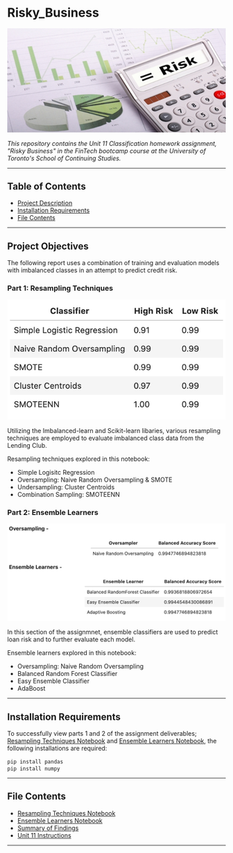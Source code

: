 # Risky_Business

![title_img](Images/Risk.jpg)

*This repository contains the Unit 11 Classification homework assignment, "Risky Business"  in the FinTech bootcamp course at the University of Toronto's School of Continuing Studies.*

---

## Table of Contents

- [Project Description](#Project-Objectives)
- [Installation Requirements](#Installation-Requirements)
- [File Contents](#File-Contents)

---

## Project Objectives

The following report uses a combination of training and evaluation models with imbalanced classes in an attempt to predict credit risk. 

### Part 1: Resampling Techniques

![resampling](Images/resampling_RS.png)

Utilizing the Imbalanced-learn and Scikit-learn libaries, various resampling techniques are employed to evaluate imbalanced class data from the Lending Club. 

Resampling techniques explored in this notebook: 

- Simple Logisitc Regression
- Oversampling: Naive Random Oversampling & SMOTE
- Undersampling: Cluster Centroids
- Combination Sampling: SMOTEENN

### Part 2: Ensemble Learners

![ensemble](Images/ensemble_BAS.png)

In this section of the assignmnet, ensemble classifiers are used to predict loan risk and to further evaluate each model. 

Ensemble learners explored in this notebook:

- Oversampling: Naive Random Oversampling
- Balanced Random Forest Classifier
- Easy Ensemble Classifier
- AdaBoost

---

## Installation Requirements

To successfully view parts 1 and 2 of the assignment deliverables; [Resampling Techniques Notebook]() and [Ensemble Learners Notebook](), the following installations are required: 

```
pip install pandas
pip install numpy
```

---

## File Contents

- [Resampling Techniques Notebook]()
- [Ensemble Learners Notebook](Emsemble_Learners_Credit_Risk_NB.ipynb)
- [Summary of Findings](Summary_of_Findings.md)
- [Unit 11 Instructions](Unit_11_Instructions.md)

--- 